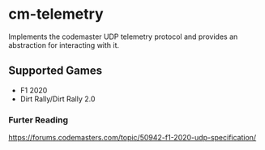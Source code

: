 # cm-telemetry

Implements the codemaster UDP telemetry protocol
and provides an abstraction for interacting with it.

## Supported Games

- F1 2020
- Dirt Rally/Dirt Rally 2.0

### Furter Reading

https://forums.codemasters.com/topic/50942-f1-2020-udp-specification/
